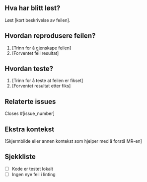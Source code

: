 <!--
  Bug Fix (fix) Merge Request-mal
  Formål: For å løse problemer og feil i prosjektet.
-->

## Hva har blitt løst?
<!-- Forklar problemet som har blitt fikset. -->
Løst [kort beskrivelse av feilen].

## Hvordan reprodusere feilen?
<!-- Beskriv hvordan feilen kan gjenskapes (før fiks). -->
1. [Trinn for å gjenskape feilen]
2. [Forventet feil resultat]

## Hvordan teste?
<!-- Beskriv hvordan fiksen kan testes. -->
1. [Trinn for å teste at feilen er fikset]
2. [Forventet resultat etter fiks]

## Relaterte issues
<!-- Lukk relevante issues ved å referere til dem med `Closes #issue_number`. -->
Closes #[issue_number]

## Ekstra kontekst
<!-- Valgfritt: Legg til eventuell ekstra informasjon, som skjermbilder, diagrammer eller lenker til relevante dokumenter. -->
[Skjermbilde eller annen kontekst som hjelper med å forstå MR-en]

## Sjekkliste
- [ ] Kode er testet lokalt
- [ ] Ingen nye feil i linting